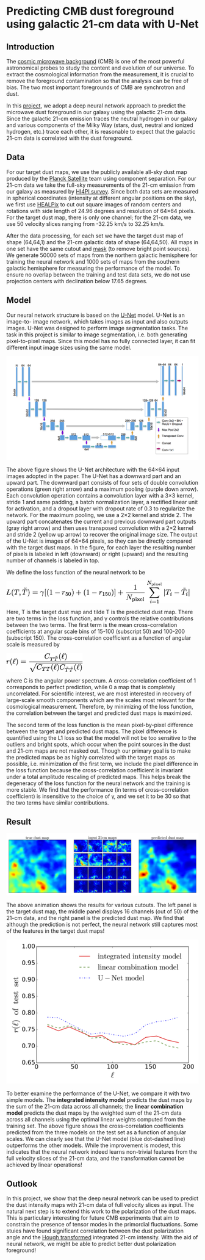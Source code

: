 # Predicting CMB dust foreground using galactic 21-cm data with U-Net

## Introduction

The [cosmic microwave background](https://en.wikipedia.org/wiki/Cosmic_microwave_background) (CMB) is one of the most powerful astronomical probes to study the content and evolution of our universe. To extract the cosmological information from the measurement, it is crucial to remove the foreground contamination so that the analysis can be free of bias. The two most important foregrounds of CMB are synchrotron and dust.

In this [project](https://arxiv.or/abs/1904.xxxxx), we adopt a deep neural network approach to predict the microwave dust foreground in our galaxy using the galactic 21-cm data. Since the galactic 21-cm emission traces the neutral hydrogen in our galaxy and various components of the Milky Way (stars, dust, neutral and ionized hydrogen, etc.) trace each other, it is reasonable to expect that the galactic 21-cm data is correlated with the dust foreground.

## Data

For our target dust maps, we use the publicly available all-sky dust map produced by the [Planck Satellite](https://www.esa.int/Our_Activities/Space_Science/Planck) team using component separation. For our 21-cm data we take the full-sky measurements of the 21-cm emission from our galaxy as measured by [HI4PI survey](https://arxiv.org/abs/1610.06175). Since both data sets are measured in spherical coordinates (intensity at different angular positions on the sky), we first use [HEALPix](https://healpix.sourceforge.net) to cut out square images of random centers and rotations with side length of 24.96 degrees and resolution of 64×64 pixels. For the target dust map, there is only one channel; for the 21-cm data, we use 50 velocity slices ranging from -32.25 km/s to 32.25 km/s.

After the data processing, for each set we have the target dust map of shape (64,64,1) and the 21-cm galactic data of shape (64,64,50). All maps in one set have the same cutout and [mask](https://arxiv.org/abs/1801.04945) (to remove bright point sources). We generate 50000 sets of maps from the northern galactic hemisphere for training the neural network and 1000 sets of maps from the southern galactic hemisphere for measuring the performance of the model. To ensure no overlap between the training and test data sets, we do not use projection centers with declination below 17.65 degrees.

## Model

Our neural network structure is based on the [U-Net](https://arxiv.org/abs/1505.04597) model. U-Net is an image-to- image network, which takes images as input and also outputs images. U-Net was designed to perform image segmentation tasks. The task in this project is similar to image segmentation, i.e. both generating pixel-to-pixel maps. Since this model has no fully connected layer, it can fit different input image sizes using the same model.

![unet_structure](assets/unet_structure.png)

The above figure shows the U-Net architecture with the 64×64 input images adopted in the paper. The U-Net has a downward part and an upward part. The downward part consists of four sets of double convolution operations (green right arrow) and a maximum pooling (purple down arrow). Each convolution operation contains a convolution layer with a 3×3 kernel, stride 1 and same padding, a batch normalization layer, a rectified linear unit for activation, and a dropout layer with dropout rate of 0.3 to regularize the network. For the maximum pooling, we use a 2×2 kernel and stride 2. The upward part concatenates the current and previous downward part outputs (gray right arrow) and then uses transposed convolution with a 2×2 kernel and stride 2 (yellow up arrow) to recover the original image size. The output of the U-Net is images of 64×64 pixels, so they can be directly compared with the target dust maps. In the figure, for each layer the resulting number of pixels is labeled in left (downward) or right (upward) and the resulting number of channels is labeled in top.

We define the loss function of the neural network to be

<img src="assets/loss.png" width="480" align="middle">

Here, T is the target dust map and tilde T is the predicted dust map. There are two terms in the loss function, and γ controls the relative contributions between the two terms. The first term is the mean cross-correlation coefficients at angular scale bins of 15-100 (subscript 50) and 100-200 (subscript 150). The cross-correlation coefficient as a function of angular scale is measured by

<img src="assets/rl.png" width="200" align="middle">

where C is the angular power spectrum. A cross-correlation coefficient of 1 corresponds to perfect prediction, while 0 a map that is completely uncorrelated. For scientific interest, we are most interested in recovery of large-scale smooth components which are the scales most relevant for the cosmological measurement. Therefore, by minimizing of the loss function, the correlation between the target and predicted dust maps is maximized.

The second term of the loss function is the mean pixel-by-pixel difference between the target and predicted dust maps. The pixel difference is quantified using the L1 loss so that the model will not be too sensitive to the outliers and bright spots, which occur when the point sources in the dust and 21-cm maps are not masked out. Though our primary goal is to make the predicted maps be as highly correlated with the target maps as possible, i.e. minimization of the first term, we include the pixel difference in the loss function because the cross-correlation coefficient is invariant under a total amplitude rescaling of predicted maps. This helps break the degeneracy of the loss function for the neural network and the training is more stable. We find that the performance (in terms of cross-correlation coefficient) is insensitive to the choice of γ, and we set it to be 30 so that the two terms have similar contributions.

## Result

![map animation](assets/maps_animation.gif)

The above animation shows the results for various cutouts. The left panel is the target dust map, the middle panel displays 16 channels (out of 50) of the 21-cm data, and the right panel is the predicted dust map. We find that although the prediction is not perfect, the neural network still captures most of the features in the target dust maps!

![rl_test](assets/rl_test.png)

To better examine the performance of the U-Net, we compare it with two simple models. The **integrated intensity model** predicts the dust maps by the sum of the 21-cm data across all channels; the **linear combination model** predicts the dust maps by the weighted sum of the 21-cm data across all channels using the optimal linear weights computed from the training set. The above figure shows the cross-correlation coefficients predicted from the three models on the test set as a function of angular scales. We can clearly see that the U-Net model (blue dot-dashed line) outperforms the other models. While the improvement is modest, this indicates that the neural network indeed learns non-trivial features from the full velocity slices of the 21-cm data, and the transformation cannot be achieved by linear operations!

## Outlook

In this project, we show that the deep neural network can be used to predict the dust intensity maps with 21-cm data of full velocity slices as input. The natural next step is to extend this work to the polarization of the dust maps. This is particulary interesting for future CMB experiments that aim to constrain the presence of tensor modes in the primordial fluctuations. Some stuies have found significant correlation between the dust polarization angle and the [Hough transformed](https://en.wikipedia.org/wiki/Hough_transform) integrated 21-cm intensity. With the aid of neural network, we might be able to predict better dust polarization foreground!
